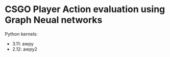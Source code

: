 # CSGO Player Action evaluation using Graph Neual networks

Python kernels:
  - 3.11: awpy
  - 2.12: awpy2